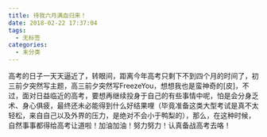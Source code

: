 ```yaml
---
title: 待我六月满血归来！
date: 2018-02-22 17:37:04
tags: 
  - 无标签
categories:
  - 未分类
---
```

高考的日子一天天逼近了，转眼间，距离今年高考只剩下不到四个月的时间了，初三前夕突然写主题，高三前夕突然写FreezeYou，想想我也是蛮神奇的[皮]，不过，面对日益临近的高考，要想再继续投身于自己的有些事情中呢，怕是会分身乏术、身心俱疲，最终还未必能得到什么好结果哩（毕竟准备这类大型考试是真不太轻松，来自自己以及外界的压力，是绝对不会小于鸭梨的），那么，在这种时候，自然事事都得给高考让道啦！加油加油！努力努力！认真备战高考去咯！